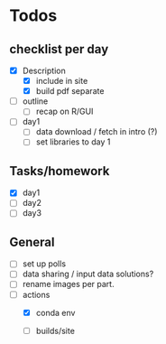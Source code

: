 # Todos

## checklist per day

  - [x] Description
    - [x] include in site
    - [x] build pdf separate
  - [ ] outline
    - [ ] recap on R/GUI
  - [ ] day1
    - [ ] data download / fetch in intro (?)
    - [ ] set libraries to day 1

## Tasks/homework
 - [x] day1
 - [ ] day2
 - [ ] day3

## General
 - [ ] set up polls
 - [ ] data sharing / input data solutions?
 - [ ] rename images per part.
 - [ ] actions
    - [x] conda env
    - [ ] builds/site



